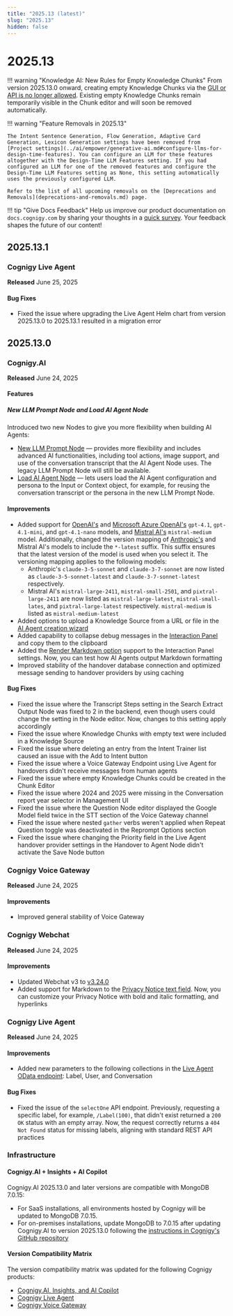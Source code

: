 ```yaml
---
title: "2025.13 (latest)"
slug: "2025.13"
hidden: false
---
```


# 2025.13

!!! warning "Knowledge AI: New Rules for Empty Knowledge Chunks"
    From version 2025.13.0 onward, creating empty Knowledge Chunks via the [GUI or API is no longer allowed](../ai/empower/knowledge-ai/knowledge-chunk/knowledge-chunk.md). Existing empty Knowledge Chunks remain temporarily visible in the Chunk editor and will soon be removed automatically.

!!! warning "Feature Removals in 2025.13"

    The Intent Sentence Generation, Flow Generation, Adaptive Card Generation, Lexicon Generation settings have been removed from [Project settings](../ai/empower/generative-ai.md#configure-llms-for-design-time-features). You can configure an LLM for these features altogether with the Design-Time LLM Features setting. If you had configured an LLM for one of the removed features and configure the Design-Time LLM Features setting as None, this setting automatically uses the previously configured LLM.

    Refer to the list of all upcoming removals on the [Deprecations and Removals](deprecations-and-removals.md) page.

!!! tip "Give Docs Feedback"
    Help us improve our product documentation on `docs.cognigy.com` by sharing your thoughts in a [quick survey](https://forms.office.com/e/xnqneVasp2). Your feedback shapes the future of our content!

## 2025.13.1

### Cognigy Live Agent

**Released** June 25, 2025

#### Bug Fixes

- Fixed the issue where upgrading the Live Agent Helm chart from version 2025.13.0 to 2025.13.1 resulted in a migration error

## 2025.13.0

### Cognigy.AI

**Released** June 24, 2025

#### Features

##### New LLM Prompt Node and Load AI Agent Node

Introduced two new Nodes to give you more flexibility when building AI Agents:

- [New LLM Prompt Node](../ai/build/node-reference/service/llm-prompt.md) — provides more flexibility and includes advanced AI functionalities, including tool actions, image support, and use of the conversation transcript that the AI Agent Node uses. The legacy LLM Prompt Node will still be available.
- [Load AI Agent Node](../ai/build/node-reference/ai/load-ai-agent.md) — lets users load the AI Agent configuration and persona to the Input or Context object, for example, for reusing the conversation transcript or the persona in the new LLM Prompt Node.

#### Improvements

- Added support for [OpenAI's](../ai/empower/llms/providers/openai.md) and [Microsoft Azure OpenAI's](../ai/empower/llms/providers/microsoft-azure-openai.md) `gpt-4.1`, `gpt-4.1-mini`, and `gpt-4.1-nano` models, and [Mistral AI's](../ai/empower/llms/providers/mistral.md) `mistral-medium` model. Additionally, changed the version mapping of [Anthropic's](../ai/empower/llms/providers/anthropic.md) and Mistral AI's models to include the `*-latest` suffix. This suffix ensures that the latest version of the model is used when you select it. The versioning mapping applies to the following models:
    - Anthropic's `claude-3-5-sonnet` and `claude-3-7-sonnet` are now listed as `claude-3-5-sonnet-latest` and `claude-3-7-sonnet-latest` respectively.
    - Mistral AI's `mistral-large-2411`, `mistral-small-2501`, and `pixtral-large-2411` are now listed as `mistral-large-latest`, `mistral-small-lates`, and `pixtral-large-latest` respectively. `mistral-medium` is listed as `mistral-medium-latest`
- Added options to upload a Knowledge Source from a URL or file in the [AI Agent creation wizard](../ai/empower/agentic-ai/manage-ai-agents.md)
- Added capability to collapse debug messages in the [Interaction Panel](../ai/test/interaction-panel/overview.md) and copy them to the clipboard
- Added the [Render Markdown option](../ai/test/interaction-panel/overview.md#settings) support to the Interaction Panel settings. Now, you can test how AI Agents output Markdown formatting
- Improved stability of the handover database connection and optimized message sending to handover providers by using caching

#### Bug Fixes

- Fixed the issue where the Transcript Steps setting in the Search Extract Output Node was fixed to 2 in the backend, even though users could change the setting in the Node editor. Now, changes to this setting apply accordingly
- Fixed the issue where Knowledge Chunks with empty text were included in a Knowledge Source
- Fixed the issue where deleting an entry from the Intent Trainer list caused an issue with the Add to Intent button
- Fixed the issue where a Voice Gateway Endpoint using Live Agent for handovers didn't receive messages from human agents
- Fixed the issue where empty Knowledge Chunks could be created in the Chunk Editor
- Fixed the issue where 2024 and 2025 were missing in the Conversation report year selector in Management UI
- Fixed the issue where the Question Node editor displayed the Google Model field twice in the STT section of the Voice Gateway channel
- Fixed the issue where nested `gather` verbs weren't applied when Repeat Question toggle was deactivated in the Reprompt Options section 
- Fixed the issue where changing the Priority field in the Live Agent handover provider settings in the Handover to Agent Node didn't activate the Save Node button

### Cognigy Voice Gateway

**Released** June 24, 2025

#### Improvements

- Improved general stability of Voice Gateway

### Cognigy Webchat

**Released** June 24, 2025

#### Improvements

- Updated Webchat v3 to [v3.24.0](https://github.com/Cognigy/Webchat/releases/tag/v3.24.0)
- Added support for Markdown to the [Privacy Notice text field](../webchat/v3/configuration.md#privacy-notice). Now, you can customize your Privacy Notice with bold and italic formatting, and hyperlinks

### Cognigy Live Agent

**Released** June 24, 2025

#### Improvements

- Added new parameters to the following collections in the [Live Agent OData endpoint](../live-agent/tools/odata-endpoint.md): Label, User, and Conversation

#### Bug Fixes

- Fixed the issue of the `selectOne` API endpoint. Previously, requesting a specific label, for example, `/Label(100)`, that didn't exist returned a `200 OK` status with an empty array. Now, the request correctly returns a `404 Not Found` status for missing labels, aligning with standard REST API practices

### Infrastructure

#### Cognigy.AI + Insights + AI Copilot

Cognigy.AI 2025.13.0 and later versions are compatible with MongoDB 7.0.15:

- For SaaS installations, all environments hosted by Cognigy will be updated to MongoDB 7.0.15.
- For on-premises installations, update MongoDB to 7.0.15 after updating Cognigy.AI to version 2025.13.0 following the [instructions in Cognigy's GitHub repository](https://github.com/Cognigy/cognigy-mongodb-helm-chart?tab=readme-ov-file#upgrading-helm-release)

#### Version Compatibility Matrix

The version compatibility matrix was updated for the following Cognigy products:

- [Cognigy.AI, Insights, and AI Copilot](../ai/installation/version-compatibility-matrix.md)
- [Cognigy Live Agent](../live-agent/installation/deployment/version-compatibility-matrix.md)
- [Cognigy Voice Gateway](../voice-gateway/installation/version-compatibility-matrix.md)